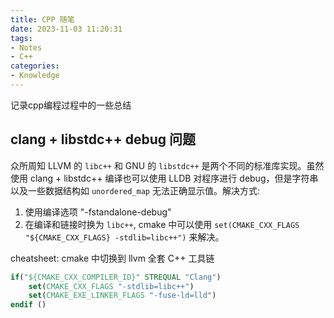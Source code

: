 ```yaml
---
title: CPP 随笔
date: 2023-11-03 11:20:31
tags: 
- Notes
- C++
categories: 
- Knowledge
---
```

记录cpp编程过程中的一些总结

## clang + libstdc++ debug 问题

众所周知 LLVM 的 `libc++` 和 GNU 的 `libstdc++` 是两个不同的标准库实现。虽然使用 clang + libstdc++ 编译也可以使用 LLDB 对程序进行 debug，但是字符串以及一些数据结构如 `unordered_map` 无法正确显示值。解决方式:

1. 使用编译选项 "-fstandalone-debug"  
1. 在编译和链接时换为 `libc++`, cmake 中可以使用 `set(CMAKE_CXX_FLAGS "${CMAKE_CXX_FLAGS} -stdlib=libc++")` 来解决。

cheatsheet: cmake 中切换到 llvm 全套 C++ 工具链

```cmake
if("${CMAKE_CXX_COMPILER_ID}" STREQUAL "Clang")
    set(CMAKE_CXX_FLAGS "-stdlib=libc++")
    set(CMAKE_EXE_LINKER_FLAGS "-fuse-ld=lld")
endif ()
```

